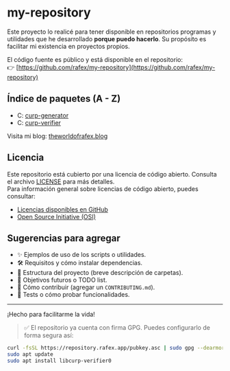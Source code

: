 # my-repository

Este proyecto lo realicé para tener disponible en repositorios programas y utilidades que he desarrollado **porque puedo hacerlo**. Su propósito es facilitar mi existencia en proyectos propios.

El código fuente es público y está disponible en el repositorio:  
👉 [https://github.com/rafex/my-repository](https://github.com/rafex/my-repository)

## Índice de paquetes (A - Z)

- C: [curp-generator](https://github.com/rafex/curp-generator)
- C: [curp-verifier](https://github.com/rafex/curp-verifier)

Visita mi blog: [theworldofrafex.blog](https://theworldofrafex.blog/)

## Licencia

Este repositorio está cubierto por una licencia de código abierto. Consulta el archivo [LICENSE](./LICENSE) para más detalles.  
Para información general sobre licencias de código abierto, puedes consultar:  
- [Licencias disponibles en GitHub](https://docs.github.com/es/repositories/managing-your-repositorys-settings-and-features/customizing-your-repository/licensing-a-repository)  
- [Open Source Initiative (OSI)](https://opensource.org/licenses)

## Sugerencias para agregar

- ✨ Ejemplos de uso de los scripts o utilidades.
- 🛠 Requisitos y cómo instalar dependencias.
- 📁 Estructura del proyecto (breve descripción de carpetas).
- 📌 Objetivos futuros o TODO list.
- 🤝 Cómo contribuir (agregar un `CONTRIBUTING.md`).
- 🧪 Tests o cómo probar funcionalidades.

---
¡Hecho para facilitarme la vida!

> ✅ El repositorio ya cuenta con firma GPG. Puedes configurarlo de forma segura así:

```bash
curl -fsSL https://repository.rafex.app/pubkey.asc | sudo gpg --dearmor -o /usr/share/keyrings/rafex-archive-keyring.gpg echo "deb [signed-by=/usr/share/keyrings/rafex-archive-keyring.gpg] https://repository.rafex.app/debian stable main" | sudo tee /etc/apt/sources.list.d/rafex.list > /dev/null
sudo apt update
sudo apt install libcurp-verifier0
```